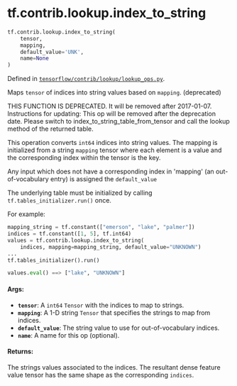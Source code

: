 <div itemscope itemtype="http://developers.google.com/ReferenceObject">
<meta itemprop="name" content="tf.contrib.lookup.index_to_string" />
<meta itemprop="path" content="Stable" />
</div>

# tf.contrib.lookup.index_to_string

``` python
tf.contrib.lookup.index_to_string(
    tensor,
    mapping,
    default_value='UNK',
    name=None
)
```



Defined in [`tensorflow/contrib/lookup/lookup_ops.py`](https://www.tensorflow.org/code/tensorflow/contrib/lookup/lookup_ops.py).

Maps `tensor` of indices into string values based on `mapping`. (deprecated)

THIS FUNCTION IS DEPRECATED. It will be removed after 2017-01-07.
Instructions for updating:
This op will be removed after the deprecation date. Please switch to index_to_string_table_from_tensor and call the lookup method of the returned table.

This operation converts `int64` indices into string values. The mapping is
initialized from a string `mapping` tensor where each element is a value and
the corresponding index within the tensor is the key.

Any input which does not have a corresponding index in 'mapping'
(an out-of-vocabulary entry) is assigned the `default_value`

The underlying table must be initialized by calling
`tf.tables_initializer.run()` once.

For example:

```python
mapping_string = tf.constant(["emerson", "lake", "palmer"])
indices = tf.constant([1, 5], tf.int64)
values = tf.contrib.lookup.index_to_string(
    indices, mapping=mapping_string, default_value="UNKNOWN")
...
tf.tables_initializer().run()

values.eval() ==> ["lake", "UNKNOWN"]
```

#### Args:

* <b>`tensor`</b>: A `int64` `Tensor` with the indices to map to strings.
* <b>`mapping`</b>: A 1-D string `Tensor` that specifies the strings to map from
    indices.
* <b>`default_value`</b>: The string value to use for out-of-vocabulary indices.
* <b>`name`</b>: A name for this op (optional).


#### Returns:

The strings values associated to the indices. The resultant dense
feature value tensor has the same shape as the corresponding `indices`.